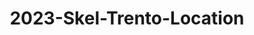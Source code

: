 ---
schema: default 
title: 2023-Skel-Trento-Location 
organization: University of Trento - Knowledge Diversity  # Copyright Holders in the config file
notes: Location information using GPS connections. (table location)
resources:
    - name: codebook
      # URL must link to the corresponding codebook
      url: >-
          https://datascientiafoundation.github.io/LivePeople-Documentation/codebooks/2023_SKEL_Trento_location.html
      format: html
license: >-
  ./../../resources/2023LivePeopleLicense.html
dataset_name: Location
location: Trento (IT)
latitude_map: 46.04
longitude_map: 11.07
start_date: 2023-05-12T02:15
end_date: 2023-06-12T02:15
dataset_type: Sensors
sensor_type: Position
size: 14.50 MB
dataset_format: parquet  
other_format: csv
number_participants: 58
language: Not Applicable
collection_name: skel
project_url: <a href="https://ds.datascientia.eu/community/public/projects/">Datascientia community project</a>
5_stars: 3  # Fixed value
publication_date: 2024-11-16 14:20:03  # Current timestamp
identifier: 008.AAAQ.AAA.BM  # Generated based on the defined rules
request_contact: datadistribution.knowdive@unitn.it
maintainer: Andrea Bontempelli  # Maintainer based on authors
maintainer_email: datadistribution.knowdive@unitn.it  
category:
  - Dataset
---